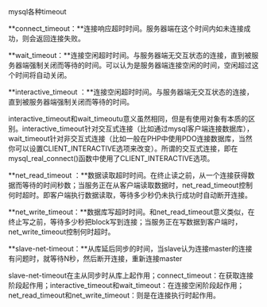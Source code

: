 mysql各种timeout



**connect_timeout：**连接响应超时时间。服务器端在这个时间内如未连接成功，则会返回连接失败。

**wait_timeout：**连接空闲超时时间。与服务器端无交互状态的连接，直到被服务器端强制关闭而等待的时间。可以认为是服务器端连接空闲的时间，空闲超过这个时间将自动关闭。

**interactive_timeout ：**连接空闲超时时间。与服务器端无交互状态的连接，直到被服务器端强制关闭而等待的时间。

​    interactive_timeout和wait_timeoutu意义虽然相同，但是有使用对象有本质的区别。interactive_timeout针对交互式连接（比如通过mysql客户端连接数据库），wait_timeout针对非交互式连接（比如一般在PHP中使用PDO连接数据库，当然你可以设置CLIENT_INTERACTIVE选项来改变）。所谓的交互式连接，即在mysql_real_connect()函数中使用了CLIENT_INTERACTIVE选项。

**net_read_timeout ：**数据读取超时时间。在终止读之前，从一个连接获得数据而等待的时间秒数；当服务正在从客户端读取数据时，net_read_timeout控制何时超时。即客户端执行数据读取，等待多少秒仍未执行成功时自动断开连接。 

**net_write_timeout：**数据库写超时时间。和net_read_timeout意义类似，在终止写之前，等待多少秒把block写到连接；当服务正在写数据到客户端时，net_write_timeout控制何时超时。

**slave-net-timeout：**从库延后同步的时间，当slave认为连接master的连接有问题时，就等待N秒，然后断开连接，重新连接master

slave-net-timeout在主从同步时从库上起作用；connect_timeout：在获取连接阶段起作用；interactive_timeout和wait_timeout：在连接空闲阶段起作用；net_read_timeout和net_write_timeout：则是在连接执行时起作用。